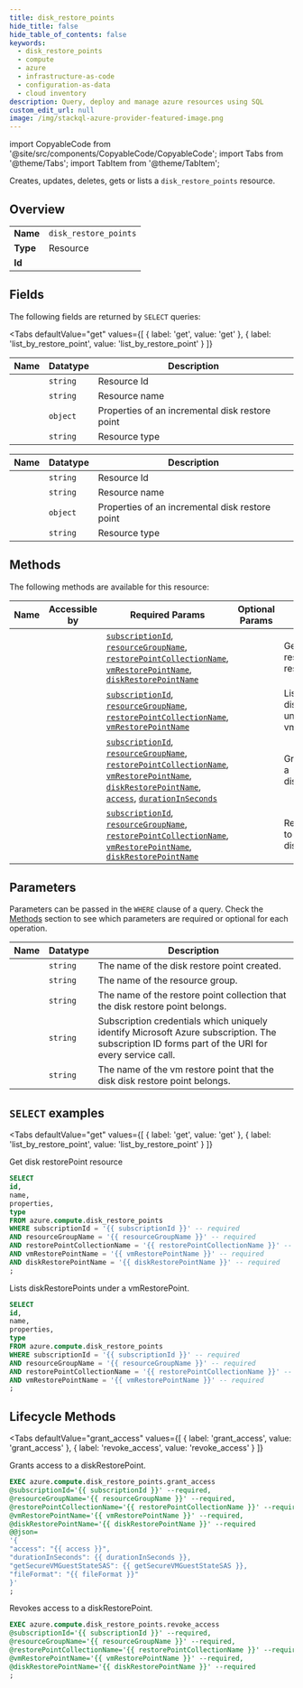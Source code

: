 ```yaml
--- 
title: disk_restore_points
hide_title: false
hide_table_of_contents: false
keywords:
  - disk_restore_points
  - compute
  - azure
  - infrastructure-as-code
  - configuration-as-data
  - cloud inventory
description: Query, deploy and manage azure resources using SQL
custom_edit_url: null
image: /img/stackql-azure-provider-featured-image.png
---
```


import CopyableCode from '@site/src/components/CopyableCode/CopyableCode';
import Tabs from '@theme/Tabs';
import TabItem from '@theme/TabItem';

Creates, updates, deletes, gets or lists a <code>disk_restore_points</code> resource.

## Overview
<table><tbody>
<tr><td><b>Name</b></td><td><code>disk_restore_points</code></td></tr>
<tr><td><b>Type</b></td><td>Resource</td></tr>
<tr><td><b>Id</b></td><td><CopyableCode code="azure.compute.disk_restore_points" /></td></tr>
</tbody></table>

## Fields

The following fields are returned by `SELECT` queries:

<Tabs
    defaultValue="get"
    values={[
        { label: 'get', value: 'get' },
        { label: 'list_by_restore_point', value: 'list_by_restore_point' }
    ]}
>
<TabItem value="get">

<table>
<thead>
    <tr>
    <th>Name</th>
    <th>Datatype</th>
    <th>Description</th>
    </tr>
</thead>
<tbody>
<tr>
    <td><CopyableCode code="id" /></td>
    <td><code>string</code></td>
    <td>Resource Id</td>
</tr>
<tr>
    <td><CopyableCode code="name" /></td>
    <td><code>string</code></td>
    <td>Resource name</td>
</tr>
<tr>
    <td><CopyableCode code="properties" /></td>
    <td><code>object</code></td>
    <td>Properties of an incremental disk restore point</td>
</tr>
<tr>
    <td><CopyableCode code="type" /></td>
    <td><code>string</code></td>
    <td>Resource type</td>
</tr>
</tbody>
</table>
</TabItem>
<TabItem value="list_by_restore_point">

<table>
<thead>
    <tr>
    <th>Name</th>
    <th>Datatype</th>
    <th>Description</th>
    </tr>
</thead>
<tbody>
<tr>
    <td><CopyableCode code="id" /></td>
    <td><code>string</code></td>
    <td>Resource Id</td>
</tr>
<tr>
    <td><CopyableCode code="name" /></td>
    <td><code>string</code></td>
    <td>Resource name</td>
</tr>
<tr>
    <td><CopyableCode code="properties" /></td>
    <td><code>object</code></td>
    <td>Properties of an incremental disk restore point</td>
</tr>
<tr>
    <td><CopyableCode code="type" /></td>
    <td><code>string</code></td>
    <td>Resource type</td>
</tr>
</tbody>
</table>
</TabItem>
</Tabs>

## Methods

The following methods are available for this resource:

<table>
<thead>
    <tr>
    <th>Name</th>
    <th>Accessible by</th>
    <th>Required Params</th>
    <th>Optional Params</th>
    <th>Description</th>
    </tr>
</thead>
<tbody>
<tr>
    <td><a href="#get"><CopyableCode code="get" /></a></td>
    <td><CopyableCode code="select" /></td>
    <td><a href="#parameter-subscriptionId"><code>subscriptionId</code></a>, <a href="#parameter-resourceGroupName"><code>resourceGroupName</code></a>, <a href="#parameter-restorePointCollectionName"><code>restorePointCollectionName</code></a>, <a href="#parameter-vmRestorePointName"><code>vmRestorePointName</code></a>, <a href="#parameter-diskRestorePointName"><code>diskRestorePointName</code></a></td>
    <td></td>
    <td>Get disk restorePoint resource</td>
</tr>
<tr>
    <td><a href="#list_by_restore_point"><CopyableCode code="list_by_restore_point" /></a></td>
    <td><CopyableCode code="select" /></td>
    <td><a href="#parameter-subscriptionId"><code>subscriptionId</code></a>, <a href="#parameter-resourceGroupName"><code>resourceGroupName</code></a>, <a href="#parameter-restorePointCollectionName"><code>restorePointCollectionName</code></a>, <a href="#parameter-vmRestorePointName"><code>vmRestorePointName</code></a></td>
    <td></td>
    <td>Lists diskRestorePoints under a vmRestorePoint.</td>
</tr>
<tr>
    <td><a href="#grant_access"><CopyableCode code="grant_access" /></a></td>
    <td><CopyableCode code="exec" /></td>
    <td><a href="#parameter-subscriptionId"><code>subscriptionId</code></a>, <a href="#parameter-resourceGroupName"><code>resourceGroupName</code></a>, <a href="#parameter-restorePointCollectionName"><code>restorePointCollectionName</code></a>, <a href="#parameter-vmRestorePointName"><code>vmRestorePointName</code></a>, <a href="#parameter-diskRestorePointName"><code>diskRestorePointName</code></a>, <a href="#parameter-access"><code>access</code></a>, <a href="#parameter-durationInSeconds"><code>durationInSeconds</code></a></td>
    <td></td>
    <td>Grants access to a diskRestorePoint.</td>
</tr>
<tr>
    <td><a href="#revoke_access"><CopyableCode code="revoke_access" /></a></td>
    <td><CopyableCode code="exec" /></td>
    <td><a href="#parameter-subscriptionId"><code>subscriptionId</code></a>, <a href="#parameter-resourceGroupName"><code>resourceGroupName</code></a>, <a href="#parameter-restorePointCollectionName"><code>restorePointCollectionName</code></a>, <a href="#parameter-vmRestorePointName"><code>vmRestorePointName</code></a>, <a href="#parameter-diskRestorePointName"><code>diskRestorePointName</code></a></td>
    <td></td>
    <td>Revokes access to a diskRestorePoint.</td>
</tr>
</tbody>
</table>

## Parameters

Parameters can be passed in the `WHERE` clause of a query. Check the [Methods](#methods) section to see which parameters are required or optional for each operation.

<table>
<thead>
    <tr>
    <th>Name</th>
    <th>Datatype</th>
    <th>Description</th>
    </tr>
</thead>
<tbody>
<tr id="parameter-diskRestorePointName">
    <td><CopyableCode code="diskRestorePointName" /></td>
    <td><code>string</code></td>
    <td>The name of the disk restore point created.</td>
</tr>
<tr id="parameter-resourceGroupName">
    <td><CopyableCode code="resourceGroupName" /></td>
    <td><code>string</code></td>
    <td>The name of the resource group.</td>
</tr>
<tr id="parameter-restorePointCollectionName">
    <td><CopyableCode code="restorePointCollectionName" /></td>
    <td><code>string</code></td>
    <td>The name of the restore point collection that the disk restore point belongs.</td>
</tr>
<tr id="parameter-subscriptionId">
    <td><CopyableCode code="subscriptionId" /></td>
    <td><code>string</code></td>
    <td>Subscription credentials which uniquely identify Microsoft Azure subscription. The subscription ID forms part of the URI for every service call.</td>
</tr>
<tr id="parameter-vmRestorePointName">
    <td><CopyableCode code="vmRestorePointName" /></td>
    <td><code>string</code></td>
    <td>The name of the vm restore point that the disk disk restore point belongs.</td>
</tr>
</tbody>
</table>

## `SELECT` examples

<Tabs
    defaultValue="get"
    values={[
        { label: 'get', value: 'get' },
        { label: 'list_by_restore_point', value: 'list_by_restore_point' }
    ]}
>
<TabItem value="get">

Get disk restorePoint resource

```sql
SELECT
id,
name,
properties,
type
FROM azure.compute.disk_restore_points
WHERE subscriptionId = '{{ subscriptionId }}' -- required
AND resourceGroupName = '{{ resourceGroupName }}' -- required
AND restorePointCollectionName = '{{ restorePointCollectionName }}' -- required
AND vmRestorePointName = '{{ vmRestorePointName }}' -- required
AND diskRestorePointName = '{{ diskRestorePointName }}' -- required
;
```
</TabItem>
<TabItem value="list_by_restore_point">

Lists diskRestorePoints under a vmRestorePoint.

```sql
SELECT
id,
name,
properties,
type
FROM azure.compute.disk_restore_points
WHERE subscriptionId = '{{ subscriptionId }}' -- required
AND resourceGroupName = '{{ resourceGroupName }}' -- required
AND restorePointCollectionName = '{{ restorePointCollectionName }}' -- required
AND vmRestorePointName = '{{ vmRestorePointName }}' -- required
;
```
</TabItem>
</Tabs>


## Lifecycle Methods

<Tabs
    defaultValue="grant_access"
    values={[
        { label: 'grant_access', value: 'grant_access' },
        { label: 'revoke_access', value: 'revoke_access' }
    ]}
>
<TabItem value="grant_access">

Grants access to a diskRestorePoint.

```sql
EXEC azure.compute.disk_restore_points.grant_access 
@subscriptionId='{{ subscriptionId }}' --required, 
@resourceGroupName='{{ resourceGroupName }}' --required, 
@restorePointCollectionName='{{ restorePointCollectionName }}' --required, 
@vmRestorePointName='{{ vmRestorePointName }}' --required, 
@diskRestorePointName='{{ diskRestorePointName }}' --required 
@@json=
'{
"access": "{{ access }}", 
"durationInSeconds": {{ durationInSeconds }}, 
"getSecureVMGuestStateSAS": {{ getSecureVMGuestStateSAS }}, 
"fileFormat": "{{ fileFormat }}"
}'
;
```
</TabItem>
<TabItem value="revoke_access">

Revokes access to a diskRestorePoint.

```sql
EXEC azure.compute.disk_restore_points.revoke_access 
@subscriptionId='{{ subscriptionId }}' --required, 
@resourceGroupName='{{ resourceGroupName }}' --required, 
@restorePointCollectionName='{{ restorePointCollectionName }}' --required, 
@vmRestorePointName='{{ vmRestorePointName }}' --required, 
@diskRestorePointName='{{ diskRestorePointName }}' --required
;
```
</TabItem>
</Tabs>
